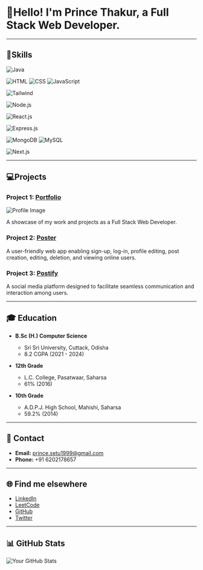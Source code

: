 # 👤Hello! I'm Prince Thakur, a Full Stack Web Developer.

---



## 🎁Skills

![Java](https://img.shields.io/badge/Java-Intermediate-orange)

![HTML](https://img.shields.io/badge/HTML-Intermediate-orange)
![CSS](https://img.shields.io/badge/CSS-Intermediate-orange)
![JavaScript](https://img.shields.io/badge/JavaScript-Intermediate-orange)

![Tailwind](https://img.shields.io/badge/Tailwind-Intermediate-orange)


![Node.js](https://img.shields.io/badge/Node.js-Intermediate-orange)


![React.js](https://img.shields.io/badge/React.js-Intermediate-orange)


![Express.js](https://img.shields.io/badge/Express.js-Intermediate-orange)


![MongoDB](https://img.shields.io/badge/MongoDB-Intermediate-orange)
![MySQL](https://img.shields.io/badge/MySQL-Intermediate-orange)


![Next.js](https://img.shields.io/badge/Next.js-Intermediate-orange)

---


## 💻Projects

### Project 1: [Portfolio](https://princethakur1999.github.io/prince/)

![Profile Image]([https://example.com/profile-image.png](https://res.cloudinary.com/dsrz6p2su/image/upload/v1708762966/Prince/Screenshot_2024-02-24_135018_vsiunq.png))

A showcase of my work and projects as a Full Stack Web Developer.


### Project 2: [Poster](https://poster-prince.vercel.app/)
A user-friendly web app enabling sign-up, log-in, profile editing, post creation, editing, deletion, and viewing online users.


### Project 3: [Postify](link-to-formify)
A social media platform designed to facilitate seamless communication and interaction among users.

---


## 🎓 Education

- **B.Sc (H.) Computer Science**
  - Sri Sri University, Cuttack, Odisha
  - 8.2 CGPA (2021 - 2024)

- **12th Grade**
  - L.C. College, Pasatwaar, Saharsa
  - 61% (2016)

- **10th Grade**
  - A.D.P.J. High School, Mahishi, Saharsa
  - 59.2% (2014)

---



## 📧 Contact

- **Email:** prince.setu1999@gmail.com
- **Phone:** +91 6202178657

---


## 🌐 Find me elsewhere

- [LinkedIn](https://www.linkedin.com/in/princethakur1999/)
- [LeetCode](https://leetcode.com/princethakur1999/)
- [GitHub](https://github.com/princethakur1999)
- [Twitter](https://twitter.com/yourhandle)

---


## 📊 GitHub Stats

![Your GitHub Stats](https://github-readme-stats.vercel.app/api?username=princethakur1999&show_icons=true&theme=radical)
